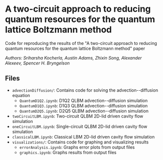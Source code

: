 A two-circuit approach to reducing quantum resources for the quantum lattice Boltzmann method
==========

Code for reproducing the results of the "A two-circuit approach to reducing quantum resources for the quantum lattice Boltzmann method" paper

_Authors: Sriharsha Kocherla, Austin Adams, Zhixin Song, Alexander Alexeev, Spencer H. Bryngelson_

Files
-----
 * `advectionDiffusion/`: Contains code for solving the advection--diffusion equation
   * `QuantumD1Q2.ipynb`: D1Q2 QLBM advection--diffusion simulation
   * `QuantumD1Q3.ipynb`: D1Q3 QLBM advection--diffusion simulation
   * `QuantumD2Q5.ipynb`: D2Q5 QLBM advection--diffusion simulation
 * `twoCircuitLBM.ipynb`: Two-circuit QLBM 2D-lid driven cavity flow simulation
 * `oneCircuitLBM.ipynb`: Single-circuit QLBM 2D-lid driven cavity flow simulation
 * `classicalLBM.ipynb`: Classical LBM 2D-lid driven cavity flow simulation
 * `visualizations/`: Contains code for graphing and visualizing results
   * `errorAnalysis.ipynb`: Graphs error plots from output files
   * `graphics.ipynb`: Graphs results from output files
